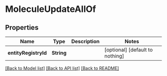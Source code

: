 # MoleculeUpdateAllOf


## Properties
Name | Type | Description | Notes
------------ | ------------- | ------------- | -------------
**entityRegistryId** | **String** |  | [optional] [default to nothing]


[[Back to Model list]](../README.md#models) [[Back to API list]](../README.md#api-endpoints) [[Back to README]](../README.md)



